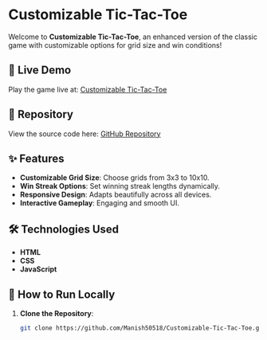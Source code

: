 # Customizable Tic-Tac-Toe

Welcome to **Customizable Tic-Tac-Toe**, an enhanced version of the classic game with customizable options for grid size and win conditions!

## 🚀 Live Demo

Play the game live at: [Customizable Tic-Tac-Toe](https://customizable-tic-tac-toe.vercel.app/)

## 📂 Repository

View the source code here: [GitHub Repository](https://github.com/Manish50518/Customizable-Tic-Tac-Toe)

## ✨ Features

- **Customizable Grid Size**: Choose grids from 3x3 to 10x10.
- **Win Streak Options**: Set winning streak lengths dynamically.
- **Responsive Design**: Adapts beautifully across all devices.
- **Interactive Gameplay**: Engaging and smooth UI.

## 🛠️ Technologies Used

- **HTML**
- **CSS**
- **JavaScript**

## 📜 How to Run Locally

1. **Clone the Repository**:
   ```bash
   git clone https://github.com/Manish50518/Customizable-Tic-Tac-Toe.git
